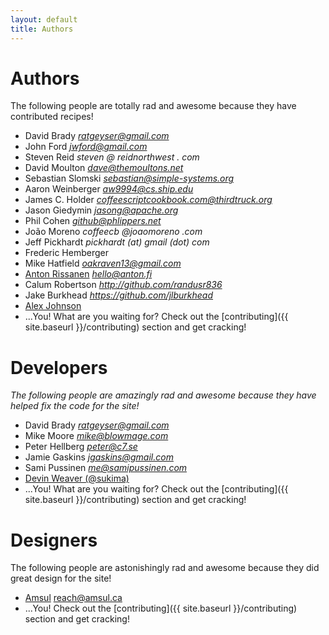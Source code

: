 ```yaml
---
layout: default
title: Authors
---
```


# Authors

The following people are totally rad and awesome because they have contributed recipes!

* David Brady *ratgeyser@gmail.com*
* John Ford *jwford@gmail.com*
* Steven Reid *steven @ reidnorthwest . com*
* David Moulton *dave@themoultons.net*
* Sebastian Slomski *sebastian@simple-systems.org*
* Aaron Weinberger *aw9994@cs.ship.edu*
* James C. Holder *coffeescriptcookbook.com@thirdtruck.org*
* Jason Giedymin *jasong@apache.org*
* Phil Cohen *github@phlippers.net*
* João Moreno *coffeecb @joaomoreno .com*
* Jeff Pickhardt *pickhardt (at) gmail (dot) com*
* Frederic Hemberger
* Mike Hatfield *oakraven13@gmail.com*
* [Anton Rissanen](http://github.com/antris) *hello@anton.fi*
* Calum Robertson *http://github.com/randusr836*
* Jake Burkhead *https://github.com/jlburkhead*
* [Alex Johnson](https://github.com/nonsensery)
* ...You! What are you waiting for? Check out the [contributing]({{ site.baseurl }}/contributing) section and get cracking!

# Developers

*The following people are amazingly rad and awesome because they have helped fix the code for the site!*

* David Brady *ratgeyser@gmail.com*
* Mike Moore *mike@blowmage.com*
* Peter Hellberg *peter@c7.se*
* Jamie Gaskins *jgaskins@gmail.com*
* Sami Pussinen *me@samipussinen.com*
* [Devin Weaver (@sukima)](https://github.com/sukima)
* ...You! What are you waiting for? Check out the [contributing]({{ site.baseurl }}/contributing) section and get cracking!

# Designers

The following people are astonishingly rad and awesome because they did great design for the site!

* [Amsul](http://github.com/amsul) reach@amsul.ca
* ...You! Check out the [contributing]({{ site.baseurl }}/contributing) section and get cracking!
